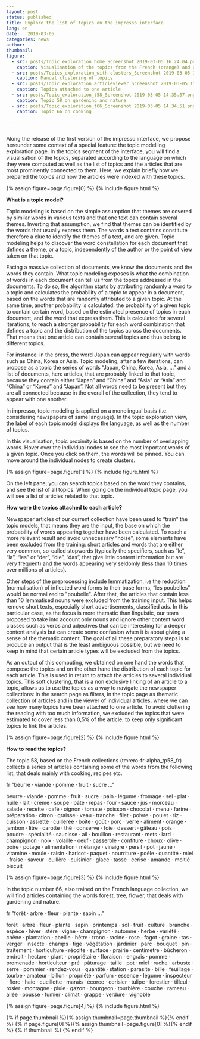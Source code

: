 ```yaml
---
layout: post
status: published
title: Explore the list of topics on the impresso interface
lang: en
date:   2019-03-05
categories: news
author:
thumbnail:
figure:
  - src: posts/Topic_exploration_home_Screenshot 2019-03-05 16.24.04.png
    caption: Visualisation of the topics from the French (orange) and German (red) collections
  - src: posts/Topics_exploration_with clusters_Screenshot 2019-03-05 14.30.26.png
    caption: Manual clustering of topics
  - src: posts/Topic_exploration_articleviewer_Screenshot 2019-03-05 15.46.26.png
    caption: Topics attached to one article
  - src: posts/Topic_exploration_t58_Screenshot 2019-03-05 14.35.07.png
    caption: Topic 58 on gardening and nature
  - src: posts/Topic_exploration_t66_Screenshot 2019-03-05 14.34.51.png
    caption: Topic 66 on cooking


---
```

Along the release of the first version of the impresso interface, we propose hereunder some context of a special feature: the topic modelling exploration page. In the topics segment of the interface, you will find a visualisation of the topics, separated according to the language on which they were computed as well as the list of topics and the articles that are most prominently connected to them. Here, we explain briefly how we prepared the topics and how the articles were indexed with these topics.

<!-- more -->

{% assign figure=page.figure[0] %}
{% include figure.html %}


**What is a topic model?**

Topic modeling is based on the simple assumption that themes are covered by similar words in various texts and that one text can contain several themes. Inverting that assumption, we find that themes can be identified by the words that usually express them. The words a text contains constitute therefore a clue to identify the themes of a text, and are given. Topic modeling helps to discover the word constellation for each document that defines a theme, or a topic, independently of the author or the point of view taken on that topic.

Facing a massive collection of documents, we know the documents and the words they contain. What topic modeling exposes is what the combination of words in each document can tell us from the topics addressed in the documents. To do so,  the algorithm starts by attributing randomly a word to a topic and calculates the probability of a topic to appear in a document, based on the words that are randomly attributed to a given topic. At the same time, another probability is calculated: the probability of a given topic to contain certain word, based on the estimated presence of topics in each document, and the word that express them. This is calculated for several iterations, to reach a stronger probability for each word combination that defines a topic and the distribution of the topics across the documents. That means that one article can contain several topics and thus belong to different topics.

For instance: in the press, the word Japan can appear regularly with words such as China, Korea or Asia. Topic modeling, after a few iterations, can propose as a topic the series of words “Japan, China, Korea, Asia, …” and a list of documents, here articles, that are probably linked to that topic, because they contain either “Japan” and “China” and “Asia” or “Asia” and “China” or “Korea” and “Japan”. Not all words need to be present but they are all connected because in the overall of the collection, they tend to appear with one another.

In impresso,  topic modeling is applied on a monolingual basis (i.e. considering newspapers of same language). In the topic exploration view, the label of each topic model displays the language, as well as the number of topics.

In this visualisation, topic proximity is based on the number of overlapping words. Hover over the individual nodes to see the most important words of a given topic. Once you click on them, the words will be pinned. You can move around the individual nodes to create clusters.


{% assign figure=page.figure[1] %}
{% include figure.html %}


On the left pane, you can search topics based on the word they contains, and see the list of all topics. When going on the individual topic page, you will see a list of articles related to that topic.

**How were the topics attached to each article?**

Newspaper articles of our current collection have been used to “train” the topic models, that means they are the input, the base on which the probability of words appearing together have been calculated. To reach a more relevant result and avoid unnecessary “noise”, some elements have been excluded from the training: short articles and words that are either very common, so-called stopwords (typically the specifiers, such as “le”, “la”, “les” or “der”, “die”, “das”, that give little content information but are very frequent) and the words appearing very seldomly (less than 10 times over millions of articles).

Other steps of the preprocessing include lemmatization, i.e the reduction (normalisation) of inflected word forms to their base forms, “les poubelles” would be normalized to "poubelle".  After that, the articles that contain less than 10 lemmatised nouns were excluded from the training input. This helps remove short texts, especially short advertisements, classified ads. In this particular case, as the focus is more thematic than linguistic, our team proposed to take into account only nouns and ignore other content word classes such as verbs and adjectives that can be interesting for a deeper content  analysis but can create some confusion when it is about giving a sense of the thematic content. The goal of all these preparatory steps is to produce an output that is the least ambiguous possible, but we need to keep in mind that certain article types will be excluded from the topics.

As an output of this computing, we obtained on one hand the words that compose the topics and on the other hand the distribution of each topic for each article. This is used in return to attach the articles to several individual topics. This soft clustering, that is a non exclusive linking of an article to a topic, allows us to use the topics as a way to navigate the newspaper collections: in the search page as filters, in the topic page as thematic collection of articles and in the viewer of individual articles, where we can see how many topics have been attached to one article. To avoid cluttering the reading with too much information, we excluded the topics that were estimated to cover less than 0,5% of the article, to keep only significant topics to link the articles.


{% assign figure=page.figure[2] %}
{% include figure.html %}

**How to read the topics?**

The topic 58, based on the French collections (tmrero-fr-alpha_tp58_fr) collects a series of articles containing some of the words from the following list, that deals mainly with cooking, recipes etc.


fr "beurre · viande · pomme · fruit · sucre ..."

beurre · viande · pomme · fruit · sucre · pain · légume · fromage · sel · plat · huile · lait · crème · soupe · pâte · repas · four · sauce · jus · morceau · salade · recette · café · oignon · tomate · poisson · chocolat · menu · farine · préparation · citron · graisse · veau · tranche · filet · poivre · poulet · riz · cuisson · assiette · cuillerée · boîte · goût · porc · verre · aliment · orange · jambon · litre · carotte · thé · conserve · foie · dessert · gâteau · pois · poudre · spécialité · saucisse · ail · bouillon · restaurant · mets · lard · champignon · noix · volaille · oeuf · casserole · confiture · choux · olive · poire · potage · alimentation · mélange · vinaigre · persil · pot · jaune · vitamine · moule · raisin · haricot · paquet · nourriture · poêle · quantité · miel · fraise · saveur · cuillère · cuisinier · glace · tasse · cerise · amande · moitié · biscuit

{% assign figure=page.figure[3] %}
{% include figure.html %}

In the topic number 66, also trained on the French language collection, we will find articles containing the words forest, tree, flower, that deals with gardening and nature.

fr "forêt · arbre · fleur · plante · sapin ..."

forêt · arbre · fleur · plante · sapin · printemps · sol · fruit · culture · branche · espèce · hiver · stère · vigne · champignon · automne · herbe · variété · chêne · plantation · abeille · hêtre · tronc · racine · rose · fagot · graine · tas · verger · insecte · champs · tige · végétation · jardinier · parc · bouquet · pin · traitement · horticulture · récolte · surface · prairie · centimètre · bûcheron · endroit · hectare · plant · propriétaire · floraison · engrais · pomme · promenade · horticulteur · pré · pâturage · taille · pot · miel · ruche · arbuste · serre · pommier · rendez-vous · quantité · station · parasite · bille · feuillage · tourbe · amateur · billon · propriété · parfum · essence · légume · inspecteur · flore · haie · cueillette · marais · écorce · cerisier · tulipe · forestier · tilleul · rosier · montagne · pluie · gazon · bourgeon · tourbière · couche · rameau · allée · pousse · fumier · climat · grappe · verdure · vignoble

{% assign figure=page.figure[4] %}
{% include figure.html %}


{% if page.thumbnail %}{% assign thumbnail=page.thumbnail %}{% endif %}
{% if page.figure[0] %}{% assign thumbnail=page.figure[0] %}{% endif %}
{% if thumbnail %}
  <meta property="og:image" content="{{ thumbnail.src }}">
{% endif %}
